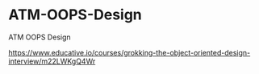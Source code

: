 # ATM-OOPS-Design
ATM OOPS Design

https://www.educative.io/courses/grokking-the-object-oriented-design-interview/m22LWKgQ4Wr
